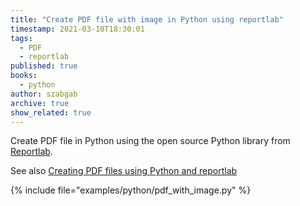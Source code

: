 ```yaml
---
title: "Create PDF file with image in Python using reportlab"
timestamp: 2021-03-10T18:30:01
tags:
  - PDF
  - reportlab
published: true
books:
  - python
author: szabgab
archive: true
show_related: true
---
```



Create PDF file in Python using the open source Python library from [Reportlab](https://www.reportlab.com/).

See also [Creating PDF files using Python and reportlab](/creating-pdf-files-using-python)



{% include file="examples/python/pdf_with_image.py" %}

